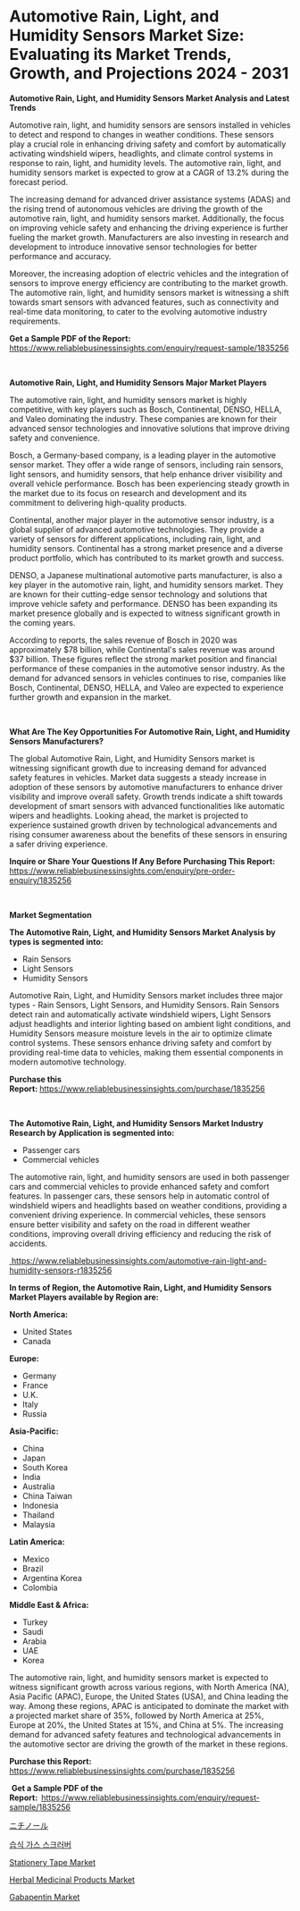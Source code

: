 <p><h1>Automotive Rain, Light, and Humidity Sensors Market Size: Evaluating its Market Trends, Growth, and Projections 2024 - 2031</h1></p><p><strong>Automotive Rain, Light, and Humidity Sensors Market Analysis and Latest Trends</strong></p>
<p><p>Automotive rain, light, and humidity sensors are sensors installed in vehicles to detect and respond to changes in weather conditions. These sensors play a crucial role in enhancing driving safety and comfort by automatically activating windshield wipers, headlights, and climate control systems in response to rain, light, and humidity levels. The automotive rain, light, and humidity sensors market is expected to grow at a CAGR of 13.2% during the forecast period.</p><p>The increasing demand for advanced driver assistance systems (ADAS) and the rising trend of autonomous vehicles are driving the growth of the automotive rain, light, and humidity sensors market. Additionally, the focus on improving vehicle safety and enhancing the driving experience is further fueling the market growth. Manufacturers are also investing in research and development to introduce innovative sensor technologies for better performance and accuracy.</p><p>Moreover, the increasing adoption of electric vehicles and the integration of sensors to improve energy efficiency are contributing to the market growth. The automotive rain, light, and humidity sensors market is witnessing a shift towards smart sensors with advanced features, such as connectivity and real-time data monitoring, to cater to the evolving automotive industry requirements.</p></p>
<p><strong>Get a Sample PDF of the Report:&nbsp;</strong> <a href="https://www.reliablebusinessinsights.com/enquiry/request-sample/1835256">https://www.reliablebusinessinsights.com/enquiry/request-sample/1835256</a></p>
<p>&nbsp;</p>
<p><strong>Automotive Rain, Light, and Humidity Sensors Major Market Players</strong></p>
<p><p>The automotive rain, light, and humidity sensors market is highly competitive, with key players such as Bosch, Continental, DENSO, HELLA, and Valeo dominating the industry. These companies are known for their advanced sensor technologies and innovative solutions that improve driving safety and convenience.</p><p>Bosch, a Germany-based company, is a leading player in the automotive sensor market. They offer a wide range of sensors, including rain sensors, light sensors, and humidity sensors, that help enhance driver visibility and overall vehicle performance. Bosch has been experiencing steady growth in the market due to its focus on research and development and its commitment to delivering high-quality products.</p><p>Continental, another major player in the automotive sensor industry, is a global supplier of advanced automotive technologies. They provide a variety of sensors for different applications, including rain, light, and humidity sensors. Continental has a strong market presence and a diverse product portfolio, which has contributed to its market growth and success.</p><p>DENSO, a Japanese multinational automotive parts manufacturer, is also a key player in the automotive rain, light, and humidity sensors market. They are known for their cutting-edge sensor technology and solutions that improve vehicle safety and performance. DENSO has been expanding its market presence globally and is expected to witness significant growth in the coming years.</p><p>According to reports, the sales revenue of Bosch in 2020 was approximately $78 billion, while Continental's sales revenue was around $37 billion. These figures reflect the strong market position and financial performance of these companies in the automotive sensor industry. As the demand for advanced sensors in vehicles continues to rise, companies like Bosch, Continental, DENSO, HELLA, and Valeo are expected to experience further growth and expansion in the market.</p></p>
<p>&nbsp;</p>
<p><strong>What Are The Key Opportunities For Automotive Rain, Light, and Humidity Sensors Manufacturers?</strong></p>
<p><p>The global Automotive Rain, Light, and Humidity Sensors market is witnessing significant growth due to increasing demand for advanced safety features in vehicles. Market data suggests a steady increase in adoption of these sensors by automotive manufacturers to enhance driver visibility and improve overall safety. Growth trends indicate a shift towards development of smart sensors with advanced functionalities like automatic wipers and headlights. Looking ahead, the market is projected to experience sustained growth driven by technological advancements and rising consumer awareness about the benefits of these sensors in ensuring a safer driving experience.</p></p>
<p><strong>Inquire or Share Your Questions If Any Before Purchasing This Report:</strong> <a href="https://www.reliablebusinessinsights.com/enquiry/pre-order-enquiry/1835256">https://www.reliablebusinessinsights.com/enquiry/pre-order-enquiry/1835256</a></p>
<p>&nbsp;</p>
<p><strong>Market Segmentation</strong></p>
<p><strong>The Automotive Rain, Light, and Humidity Sensors Market Analysis by types is segmented into:</strong></p>
<p><ul><li>Rain Sensors</li><li>Light Sensors</li><li>Humidity Sensors</li></ul></p>
<p><p>Automotive Rain, Light, and Humidity Sensors market includes three major types - Rain Sensors, Light Sensors, and Humidity Sensors. Rain Sensors detect rain and automatically activate windshield wipers, Light Sensors adjust headlights and interior lighting based on ambient light conditions, and Humidity Sensors measure moisture levels in the air to optimize climate control systems. These sensors enhance driving safety and comfort by providing real-time data to vehicles, making them essential components in modern automotive technology.</p></p>
<p><strong>Purchase this Report:&nbsp;</strong><a href="https://www.reliablebusinessinsights.com/purchase/1835256">https://www.reliablebusinessinsights.com/purchase/1835256</a></p>
<p>&nbsp;</p>
<p><strong>The Automotive Rain, Light, and Humidity Sensors Market Industry Research by Application is segmented into:</strong></p>
<p><ul><li>Passenger cars</li><li>Commercial vehicles</li></ul></p>
<p><p>The automotive rain, light, and humidity sensors are used in both passenger cars and commercial vehicles to provide enhanced safety and comfort features. In passenger cars, these sensors help in automatic control of windshield wipers and headlights based on weather conditions, providing a convenient driving experience. In commercial vehicles, these sensors ensure better visibility and safety on the road in different weather conditions, improving overall driving efficiency and reducing the risk of accidents.</p></p>
<p><a href="https://www.reliablebusinessinsights.com/automotive-rain-light-and-humidity-sensors-r1835256">&nbsp;https://www.reliablebusinessinsights.com/automotive-rain-light-and-humidity-sensors-r1835256</a></p>
<p><strong>In terms of Region, the Automotive Rain, Light, and Humidity Sensors Market Players available by Region are:</strong></p>
<p>
    <p> <strong> North America: </strong>
        <ul>
            <li>United States</li>
            <li>Canada</li>
        </ul>
        </p> 
    <p> <strong> Europe: </strong>
        <ul>
            <li>Germany</li>
            <li>France</li>
            <li>U.K.</li>
            <li>Italy</li>
            <li>Russia</li>
        </ul>
        </p> 
    <p> <strong> Asia-Pacific: </strong>
        <ul>
            <li>China</li>
            <li>Japan</li>
            <li>South Korea</li>
            <li>India</li>
            <li>Australia</li>
            <li>China Taiwan</li>
            <li>Indonesia</li>
            <li>Thailand</li>
            <li>Malaysia</li>
        </ul>
        </p> 
    <p> <strong> Latin America: </strong>
        <ul>
            <li>Mexico</li>
            <li>Brazil</li>
            <li>Argentina Korea</li>
            <li>Colombia</li>
        </ul>
        </p> 
    <p> <strong> Middle East & Africa: </strong>
        <ul>
            <li>Turkey</li>
            <li>Saudi</li>
            <li>Arabia</li>
            <li>UAE</li>
            <li>Korea</li>
        </ul>
    </p>
    </p>
<p><p>The automotive rain, light, and humidity sensors market is expected to witness significant growth across various regions, with North America (NA), Asia Pacific (APAC), Europe, the United States (USA), and China leading the way. Among these regions, APAC is anticipated to dominate the market with a projected market share of 35%, followed by North America at 25%, Europe at 20%, the United States at 15%, and China at 5%. The increasing demand for advanced safety features and technological advancements in the automotive sector are driving the growth of the market in these regions.</p></p>
<p><strong>Purchase this Report: </strong><a href="https://www.reliablebusinessinsights.com/purchase/1835256">https://www.reliablebusinessinsights.com/purchase/1835256</a></p>
<p>&nbsp;<strong>Get a Sample PDF of the Report:&nbsp;&nbsp;</strong><a href="https://www.reliablebusinessinsights.com/enquiry/request-sample/1835256">https://www.reliablebusinessinsights.com/enquiry/request-sample/1835256</a></p>
<p><strong></strong></p>
<p><p><a href="https://medium.com/@desekay3566/nitinol%E5%B8%82%E5%A0%B4-2031%E5%B9%B4%E3%81%BE%E3%81%A7%E3%81%AE%E3%83%88%E3%83%AC%E3%83%B3%E3%83%89-%E4%BA%88%E6%B8%AC-%E7%AB%B6%E4%BA%89%E5%88%86%E6%9E%90-22b11d508d73">ニチノール</a></p><p><a href="https://medium.com/@lizaheller2023/%EC%A0%96%EC%9D%80-%EA%B0%80%EC%8A%A4-%EC%8A%A4%ED%81%AC%EB%9F%AC%EB%B2%84-%EC%8B%9C%EC%9E%A5%EC%9D%80-%EC%8B%9C%EC%9E%A5-%EC%A0%90%EC%9C%A0%EC%9C%A8-%EC%8B%9C%EC%9E%A5-%EB%8F%99%ED%96%A5-%EB%B0%8F-%EC%8B%9C%EC%9E%A5-%EC%84%B1%EC%9E%A5%EC%97%90-%EB%8C%80%ED%95%9C-%EC%A0%95%EB%B3%B4%EB%A5%BC-%EC%A0%9C%EA%B3%B5%ED%95%A9%EB%8B%88%EB%8B%A4-a0105b65f8a8">습식 가스 스크러버</a></p><p><a href="https://www.linkedin.com/pulse/stationery-tape-market-global-regional-analysis-focus-end-poe3f">Stationery Tape Market</a></p><p><a href="https://github.com/indrystar/Market-Research-Report-List-4/blob/main/herbal-medicinal-products-market.md">Herbal Medicinal Products Market</a></p><p><a href="https://github.com/AKSHATREPORTPRIME/Market-Research-Report-List-5/blob/main/gabapentin-market.md">Gabapentin Market</a></p></p>